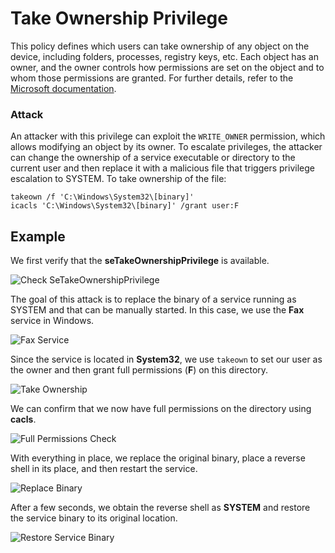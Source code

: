 # Take Ownership Privilege

This policy defines which users can take ownership of any object on the device, including folders, processes, registry keys, etc. Each object has an owner, and the owner controls how permissions are set on the object and to whom those permissions are granted. For further details, refer to the [Microsoft documentation](https://learn.microsoft.com/es-es/windows/security/threat-protection/security-policy-settings/take-ownership-of-files-or-other-objects).

### Attack

An attacker with this privilege can exploit the `WRITE_OWNER` permission, which allows modifying an object by its owner. To escalate privileges, the attacker can change the ownership of a service executable or directory to the current user and then replace it with a malicious file that triggers privilege escalation to SYSTEM. To take ownership of the file:

```batch
takeown /f 'C:\Windows\System32\[binary]'
icacls 'C:\Windows\System32\[binary]' /grant user:F
```

## Example

We first verify that the **seTakeOwnershipPrivilege** is available.

![Check SeTakeOwnershipPrivilege](https://daniel10barredo.github.io/PrivEscAssist_Windows/media/imag/users/seOwnership_1.png)

The goal of this attack is to replace the binary of a service running as SYSTEM and that can be manually started. In this case, we use the **Fax** service in Windows.

![Fax Service](https://daniel10barredo.github.io/PrivEscAssist_Windows/media/imag/users/seOwnership_2.png)

Since the service is located in **System32**, we use `takeown` to set our user as the owner and then grant full permissions (**F**) on this directory.

![Take Ownership](https://daniel10barredo.github.io/PrivEscAssist_Windows/media/imag/users/seOwnership_3.png)

We can confirm that we now have full permissions on the directory using **cacls**.

![Full Permissions Check](https://daniel10barredo.github.io/PrivEscAssist_Windows/media/imag/users/seOwnership_4.png)

With everything in place, we replace the original binary, place a reverse shell in its place, and then restart the service.

![Replace Binary](https://daniel10barredo.github.io/PrivEscAssist_Windows/media/imag/users/seOwnership_5.png)

After a few seconds, we obtain the reverse shell as **SYSTEM** and restore the service binary to its original location.

![Restore Service Binary](https://daniel10barredo.github.io/PrivEscAssist_Windows/media/imag/users/seOwnership_6.png)
